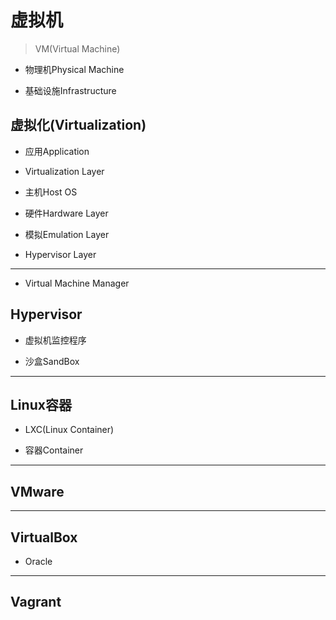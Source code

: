 # 虚拟机
> VM(Virtual Machine)


- 物理机Physical Machine

- 基础设施Infrastructure

## 虚拟化(Virtualization)


- 应用Application
- Virtualization Layer
- 主机Host OS
- 硬件Hardware Layer

- 模拟Emulation Layer
- Hypervisor Layer
---
- Virtual Machine Manager

## Hypervisor

- 虚拟机监控程序



- 沙盒SandBox

---

## Linux容器
- LXC(Linux Container)

- 容器Container
---
## VMware

---
## VirtualBox
- Oracle

---
## Vagrant